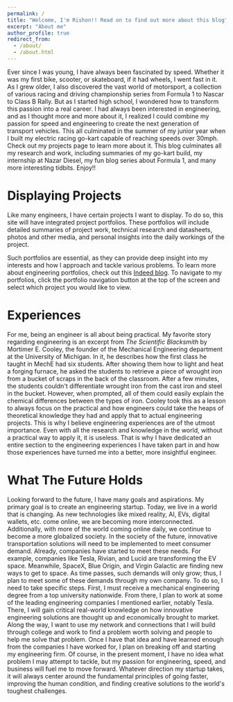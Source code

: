 ```yaml
---
permalink: /
title: "Welcome, I'm Rishon!! Read on to find out more about this blog"
excerpt: "About me"
author_profile: true
redirect_from: 
  - /about/
  - /about.html
---
```


Ever since I was young, I have always been fascinated by speed. Whether it was my first bike, scooter, or skateboard, if it had wheels, I went fast in it. As I grew older, I also discovered the vast world of motorsport, a collection of various racing and driving championship series from Formula 1 to Nascar to Class B Rally. But as I started high school, I wondered how to transform this passion into a real career. I had always been interested in engineering, and as I thought more and more about it, I realized I could combine my passion for speed and engineering to create the next generation of transport vehicles. This all culminated in the summer of my junior year when I built my electric racing go-kart capable of reaching speeds over 30mph. Check out my projects page to learn more about it. This blog culminates all my research and work, including summaries of my go-kart build, my internship at Nazar Diesel, my fun blog series about Formula 1, and many more interesting tidbits. Enjoy!!  

Displaying Projects 
======
Like many engineers, I have certain projects I want to display. To do so, this site will have integrated project portfolios. These portfolios will include detailed summaries of project work, technical research and datasheets, photos and other media, and personal insights into the daily workings of the project.

Such portfolios are essential, as they can provide deep insight into my interests and how I approach and tackle various problems. To learn more about engineering portfolios, check out this [Indeed blog](https://www.indeed.com/career-advice/career-development/what-is-portfolio-engineering). To navigate to my portfolios, click the portfolio navigation button at the top of the screen and select which project you would like to view.

Experiences
=====
For me, being an engineer is all about being practical. My favorite story regarding engineering is an excerpt from *The Scientific Blacksmith* by Mortimer E. Cooley, the founder of the Mechanical Engineering department at the University of Michigan. In it, he describes how the first class he taught in MechE had six students. After showing them how to light and heat a forging furnace, he asked the students to retrieve a piece of wrought iron from a bucket of scraps in the back of the classroom. After a few minutes, the students couldn't differentiate wrought iron from the cast iron and steel in the bucket. However, when prompted, all of them could easily explain the chemical differences between the types of iron. Cooley took this as a lesson to always focus on the practical and how engineers could take the heaps of theoretical knowledge they had and apply that to actual engineering projects. This is why I believe engineering experiences are of the utmost importance. Even with all the research and knowledge in the world, without a practical way to apply it, it is useless. That is why I have dedicated an entire section to the engineering experiences I have taken part in and how those experiences have turned me into a better, more insightful engineer.

What The Future Holds
=====
Looking forward to the future, I have many goals and aspirations. My primary goal is to create an engineering startup. Today, we live in a world that is changing. As new technologies like mixed reality, AI, EVs, digital wallets, etc. come online, we are becoming more interconnected. Additionally, with more of the world coming online daily, we continue to become a more globalized society. In the society of the future, innovative transportation solutions will need to be implemented to meet consumer demand. Already, companies have started to meet these needs. For example, companies like Tesla, Rivian, and Lucid are transforming the EV space. Meanwhile, SpaceX, Blue Origin, and Virgin Galactic are finding new ways to get to space. As time passes, such demands will only grow; thus, I plan to meet some of these demands through my own company. To do so, I need to take specific steps. First, I must receive a mechanical engineering degree from a top university nationwide. From there, I plan to work at some of the leading engineering companies I mentioned earlier, notably Tesla. There, I will gain critical real-world knowledge on how innovative engineering solutions are thought up and economically brought to market. Along the way, I want to use my network and connections that I will build through college and work to find a problem worth solving and people to help me solve that problem. Once I have that idea and have learned enough from the companies I have worked for, I plan on breaking off and starting my engineering firm. Of course, in the present moment, I have no idea what problem I may attempt to tackle, but my passion for engineering, speed, and business will fuel me to move forward. Whatever direction my startup takes, it will always center around the fundamental principles of going faster, improving the human condition, and finding creative solutions to the world's toughest challenges.  

